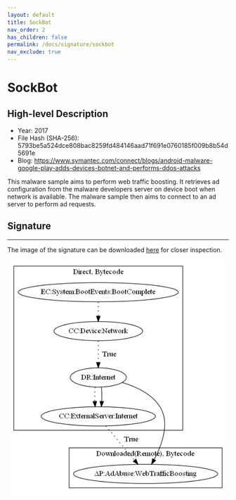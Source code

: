 ```yaml
---
layout: default
title: SockBot
nav_order: 2
has_children: false
permalink: /docs/signature/sockbot
nav_exclude: true
---
```


# SockBot

## High-level Description

* Year: 2017
* File Hash (SHA-256): 5793be5a524dce808bac8259fd484146aad71f691e0760185f009b8b54d5691e 
* Blog: https://www.symantec.com/connect/blogs/android-malware-google-play-adds-devices-botnet-and-performs-ddos-attacks

This malware sample aims to perform web traffic boosting. It retrieves ad configuration from the malware developers server on device boot when network is available. The malware sample then aims to connect to an ad server to perform ad requests.

## Signature
---

The image of the signature can be downloaded [here](../../img/signatures/SockBot.png) for closer inspection.

![](../../img/signatures/SockBot.png)